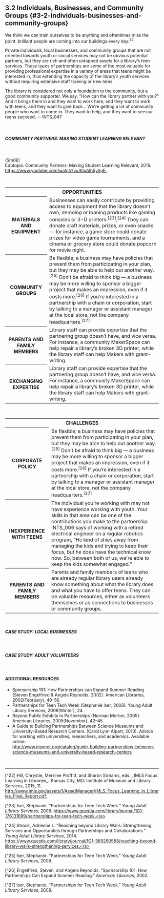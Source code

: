 ## 3.2 Individuals, Businesses, and Community Groups {#3-2-individuals-businesses-and-community-groups}

<div class="text"> We think we can train ourselves to be anything and oftentimes miss the point: brilliant people are coming into our buildings every day.<sup>22</sup></div>

Private individuals, local businesses, and community groups that are not oriented towards youth or social services may not be obvious potential partners, but they are rich and often untapped assets for a library’s teen services. These types of partnerships are some of the most valuable for providing professional expertise in a variety of areas that teens might be interested in, thus extending the capacity of the library’s youth services without requiring extensive staff training or new hires.

<div class="text"> The library is considered not only a foundation to the community, but a good community supporter. We say, &quot;How can the library partner with you?&quot; And it brings them in and they want to work here, and they want to work with teens, and they want to give back... We&#039;re getting a lot of community people who want to come in. They want to help, and they want to see our teens succeed. -- INTS_047</div>
<br>

<br>
<div class="table-format"><span class="title"><h5>COMMUNITY PARTNERS: MAKING STUDENT LEARNING RELEVANT</h5><br><p>(5m06)<br>Edutopia. Community Partners: Making Student Learning Relevant, 2016. <a href="https://www.youtube.com/watch?v=30oAIh5y3gE">https://www.youtube.com/watch?v=30oAIh5y3gE.</a></p></div>

<br>

<table class="heading-cell no-common-style"><tr>
<th colspan="2">OPPORTUNITIES</th></tr>
<tr>
<th>MATERIALS AND EQUIPMENT</th>
<td>Businesses can easily contribute by providing access to equipment that the library doesn’t own, demoing or loaning products like gaming consoles or 3-D printers.<sup>[23]</sup>,<sup>[24]</sup> They can donate craft materials, prizes, or even snacks — for instance, a game store could donate prizes for video game tournaments, and a cinema or grocery store could donate popcorn for movie night.</td>
</tr>
<tr>
<th>COMMUNITY GROUPS</th>
<td>Be flexible; a business may have policies that prevent them from participating in your plan, but they may be able to help out another way.<sup>[25]</sup> Don’t be afraid to think big — a business may be more willing to sponsor a bigger project that makes an impression, even if it costs more.<sup>[26]</sup> If you’re interested in a partnership with a chain or corporation, start by talking to a manager or assistant manager at the local store, not the company headquarters.<sup>[27]</sup></td>
</tr>
<tr>
<th>PARENTS AND FAMILY MEMBERS</th>
<td>Library staff can provide expertise that the partnering group doesn’t have, and vice versa. For instance, a community MakerSpace can help repair a library’s broken 3D printer, while the library staff can help Makers with grant-writing.</td>
</tr>
<tr>
<th>EXCHANGING EXPERTISE</th>
<td>Library staff can provide expertise that the partnering group doesn’t have, and vice versa. For instance, a community MakerSpace can help repair a library’s broken 3D printer, while the library staff can help Makers with grant-writing.</td>
</tr>



</table>

<br>

<table class="heading-cell no-common-style"><tr>
<th colspan="2">CHALLENGES</th></tr>
<tr>
<th>CORPORATE POLICY</th>
<td>Be flexible; a business may have policies that prevent them from participating in your plan, but they may be able to help out another way.<sup>[25]</sup> Don’t be afraid to think big — a business may be more willing to sponsor a bigger project that makes an impression, even if it costs more.<sup>[26]</sup> If you’re interested in a partnership with a chain or corporation, start by talking to a manager or assistant manager at the local store, not the company headquarters.<sup>[27]</sup></td>
</tr>
<tr>
<th>INEXPERIENCE WITH TEENS</th>
<td>The individual you’re working with may not have experience working with youth. Your skills in that area can be one of the contributions you make to the partnership. INTS_006 says of working with a retired electrical engineer on a regular robotics program, “He kind of shies away from managing the kids and trying to keep their focus, but he does have the technical know how. So, between both of us, we're able to keep the kids somewhat engaged.”</td>
</tr>
<tr>
<th>PARENTS AND FAMILY MEMBERS</th>
<td>Parents and family members of teens who are already regular library users already know something about what the library does and what you have to offer teens. They can be valuable resources, either as volunteers themselves or as connections to businesses or community groups.</td>
</tr>



</table>


<br>

<div class="table-format"><span class="title"><h5>CASE STUDY: LOCAL BUSINESSES</h5></span></div>
<br>

<div class="table-format"><span class="title"><h5>CASE STUDY: ADULT VOLUNTEERS</h5></span></div>
<br>

<div class="text-wrapping1"><h4>ADDITIONAL RESOURCES</h4><ul><li>	Sponsorship 101: How Partnerships can Expand Summer Reading (Steven Engelfried & Angela Reynolds, 2002). American Libraries, 2002(February), 49–50.</li><li>Partnerships for Teen Tech Week (Stephanie Iser, 2008). Young Adult Library Services, 2008(Winter), 24.</li><li>Beyond Public Exhibits to Partnerships (Norman Morton, 2005). American Libraries, 2005(November), 42–45.</li><li>A Guide to Building Partnerships Between Science Museums and University-Based Research Centers. (Carol Lynn Alpert, 2013). Advice for working with universities, researchers, and academics. Available online: <br><a href="http://www.nisenet.org/catalog/guide-building-partnerships-between-science-museums-and-university-based-research-centers">http://www.nisenet.org/catalog/guide-building-partnerships-between-science-museums-and-university-based-research-centers</a></li></ul></div>

<br>

<hr>
[^22] Hill, Chrystie, Merrilee Proffitt, and Sharon Streams, eds. _IMLS Focus: Learning in Libraries_. Kansas City, MO: Institute of Museum and Library Services, 2015, 11. <a href="http://www.imls.gov/assets/1/AssetManager/IMLS_Focus_Learning_in_Libraries_Final_Report.pdf">http://www.imls.gov/assets/1/AssetManager/IMLS_Focus_Learning_in_Libraries_Final_Report.pdf.</a>

[^23] Iser, Stephanie. “Partnerships for Teen Tech Week.” _Young Adult Library Services_, 2008. <a href="https://www.questia.com/library/journal/1G1-176131699/partnerships-for-teen-tech-week">https://www.questia.com/library/journal/1G1-176131699/partnerships-for-teen-tech-week.</a>

[^24] Strock, Adrienne L. “Reaching beyond Library Walls: Strengthening Services and Opportunities through Partnerships and Collaborations.” _Young Adult Library Services_, 2014. <a href="https://www.questia.com/library/journal/1G1-389260588/reaching-beyond-library-walls-strengthening-services">https://www.questia.com/library/journal/1G1-389260588/reaching-beyond-library-walls-strengthening-services.</a>


[^25] Iser, Stephanie. “Partnerships for Teen Tech Week.” _Young Adult Library Services_, 2008. <a href=""></a>


[^26] Engelfried, Steven, and Angela Reynolds. “Sponsorship 101: How Partnerships Can Expand Summer Reading.” _American Libraries_, 2002\. <a href=""></a>


[^27] Iser, Stephanie. “Partnerships for Teen Tech Week.” _Young Adult Library Services_, 2008. <a href=""></a>